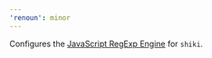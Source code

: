 ```yaml
---
'renoun': minor
---
```


Configures the [JavaScript RegExp Engine](https://shiki.style/guide/regex-engines#javascript-regexp-engine) for `shiki`.
